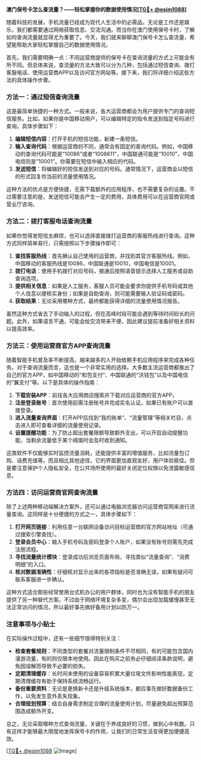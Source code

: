**澳门保号卡怎么查流量？——轻松掌握你的数据使用情况[[TG💪+ @esim1088](https://t.me/s/esim1088)]**

随着科技的发展，手机流量已经成为现代人生活中的必需品。无论是工作还是娱乐，我们都需要通过网络获取信息、交流沟通。而当你在澳门使用保号卡时，了解如何查询流量就显得尤为重要了。今天，我们就来聊聊澳门保号卡怎么查流量，希望能帮助大家轻松掌握自己的数据使用情况。

首先，我们需要明确一点：不同运营商提供的保号卡在查询流量的方式上可能会有所不同。但总体来说，查流量的方法大致可以分为几种，包括通过短信查询、拨打客服电话、使用运营商APP以及访问官方网站等。接下来，我们将详细介绍这些方法的具体操作步骤。

### 方法一：通过短信查询流量

这是最简单快捷的一种方式。一般来说，各大运营商都会为用户提供专门的查询短信服务。比如，如果你是中国移动用户，可以编辑特定的指令发送到指定号码进行查询。具体步骤如下：

1. **编辑短信内容**：打开手机的短信功能，新建一条短信。
2. **输入查询代码**：根据运营商的不同，通常会有固定的查询代码。例如，中国移动的查询代码可能是“10086”或者“1008611”，中国联通可能是“10010”，中国电信则是“10001”。你需要在短信中输入相应的代码。
3. **发送短信**：将编辑好的短信发送到对应的号码。通常情况下，运营商会以短信的形式回复你当前的流量使用情况。

这种方法的优点是方便快捷，无需下载额外的应用程序，也不需要复杂的设置。不过需要注意的是，发送短信可能会产生一定的费用，具体费用可以在运营商官网或营业厅咨询。

### 方法二：拨打客服电话查询流量

如果你觉得发短信太麻烦，也可以选择直接拨打运营商的客服热线进行查询。这种方式同样简单易行，只需按照以下步骤操作即可：

1. **查找客服热线**：首先确认自己使用的运营商，并找到其官方客服热线。例如，中国移动的客服热线是10086，中国联通是10010，中国电信是10001。
2. **拨打电话**：使用手机拨打对应号码，接通后按照语音提示选择人工服务或自助查询选项。
3. **提供相关信息**：如果是人工服务，客服人员可能会要求你提供手机号码或其他个人信息以便核实身份；如果是自助查询，则可能需要输入验证码或密码。
4. **获取结果**：无论采用哪种方式，最终都能获得详细的流量使用情况报告。

虽然这种方式省去了手动输入的过程，但在高峰时段可能会遇到等待时间较长的问题。此外，如果语言不通，可能会给交流带来不便，因此建议提前准备好相关资料以提高效率。

### 方法三：使用运营商官方APP查询流量

随着智能手机普及率不断提高，越来越多的人开始依赖手机应用程序来完成各种任务。对于查询流量而言，这也是一个非常实用的选择。大多数主流运营商都推出了自己的官方APP，如中国移动的“和包支付”、中国联通的“沃钱包”以及中国电信的“翼支付”等。以下是具体的操作指南：

1. **下载安装APP**：前往各大应用商店搜索并下载对应运营商的官方APP。
2. **注册登录账号**：首次使用前需注册账号并完成实名认证。如果已有账户可以直接登录。
3. **进入流量查询界面**：打开APP后找到“我的账单”、“流量管理”等相关栏目，点击进入即可查看详细的流量使用记录。
4. **设置提醒功能**：为了防止超出套餐限额导致额外支出，可以开启自动提醒功能，当剩余流量低于某个阈值时会及时收到通知。

这类软件不仅能够实时监控流量消耗，还能提供丰富的增值服务，比如流量包订购、话费充值等。而且相比其他途径，它的界面更加直观友好，用户体验极佳。但是要注意保护个人隐私安全，在公共场所使用时最好关闭定位权限以免泄露敏感信息。

### 方法四：访问运营商官网查询流量

除了上述两种移动端解决方案外，还可以通过电脑浏览器访问运营商官网来进行流量查询。这同样是十分便捷的方式之一，具体步骤如下：

1. **打开网页链接**：利用任意一台联网设备访问目标运营商的官方网站地址（可通过搜索引擎查找）。
2. **登录会员中心**：输入手机号码及密码登录个人账户，如果没有账号则需先完成注册流程。
3. **寻找流量统计模块**：登录成功后浏览页面布局，寻找类似“流量查询”、“消费明细”的入口。
4. **核对数据准确性**：仔细核对显示出来的各项指标是否准确无误，如果有疑问可联系客服进一步确认。

这种方式适合那些经常使用台式机办公的用户群体，同时也为没有智能手机的朋友提供了另一种替代方案。不过由于网络环境复杂多变，偶尔会出现加载缓慢甚至无法正常访问的情况，所以最好事先做好备用计划以防万一。

### 注意事项与小贴士

在实际操作过程中，还有一些细节值得特别关注：

- **检查套餐规则**：不同类型的套餐对流量限制条件不尽相同，有的可能包含国内漫游流量，有的则仅限本地使用。因此在购买之前务必仔细阅读条款说明，避免因误解而导致不必要的损失。
- **定期清理缓存**：长时间未使用的设备容易积累大量垃圾文件影响性能表现，定期清理缓存有助于保持系统流畅运行。
- **备份重要资料**：无论是更换新卡还是升级系统版本，都应事先做好数据备份工作，以免发生意外丢失现象。
- **合理规划预算**：结合自身需求制定合理的流量使用计划，尽量避免超出预算范围造成额外开支。

总之，无论采取哪种方式查询流量，关键在于养成良好的习惯，做到心中有数。只有这样才能够最大限度地发挥保号卡的作用，让我们的日常生活变得更加便捷高效。

[[TG💪+ @esim1088](https://t.me/s/esim1088) ![Image](https://i.postimg.cc/4NQfJmqS/Snipaste-2025-05-13-00-14-12.png)]